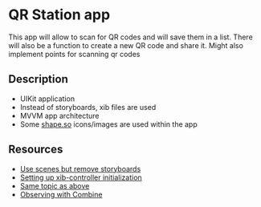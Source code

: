 # QR Station app
This app will allow to scan for QR codes and will save them in a list. There will also be a function to create a new QR code and share it. Might also implement points for scanning qr codes  

## Description
* UIKit application
* Instead of storyboards, xib files are used
* MVVM app architecture 
* Some [shape.so](https://shape.so/) icons/images are used within the app


## Resources
* [Use scenes but remove storyboards](https://medium.com/@dpeachesdev/how-to-start-an-ios-app-with-scenedelegate-without-storyboards-f313d70a3710)
* [Setting up xib-controller initialization](https://stackoverflow.com/questions/4763519/loaded-nib-but-the-view-outlet-was-not-set?rq=1)
* [Same topic as above](https://imjhk03.github.io/posts/create-viewcontroller-from-xib/)
* [Observing with Combine](https://cocoacasts.com/combine-fundamentals-observing-a-text-field-with-combine)
